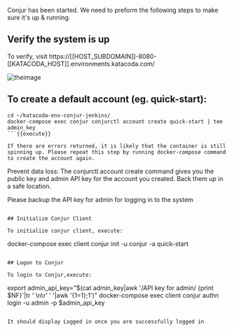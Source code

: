 
Conjur has been started.
We need to preform the following steps to make sure it's up & running.


## Verify the system is up

To verify, visit https://[[HOST_SUBDOMAIN]]-8080-[[KATACODA_HOST]].environments.katacoda.com/

![theimage](https://github.com/quincycheng/katacoda-scenarios/raw/master/conjur-jenkins/media/01-conjur.PNG)

## To create a default account (eg. quick-start):

```
cd ~/katacoda-env-conjur-jenkins/
docker-compose exec conjur conjurctl account create quick-start | tee admin_key
```{{execute}}

If there are errors returned, it is likely that the container is still spinning up. Please repeat this step by running docker-compose command to create the account again.

```
Prevent data loss: The conjurctl account create command gives you the public key and admin API key for the account you created. Back them up in a safe location.

Please backup the API key for admin for logging in to the system
```

## Initialize Conjur Client 

To initialize conjur client, execute:
```
docker-compose exec client conjur init -u conjur -a quick-start
```{{execute}}

## Logon to Conjur

To login to Conjur,execute:
```
export admin_api_key="$(cat admin_key|awk '/API key for admin/ {print $NF}'|tr '  \n\r' ' '|awk '{$1=$1};1')"
docker-compose exec client conjur authn login -u admin -p $admin_api_key
```{{execute}}

It should display Logged in once you are successfully logged in
